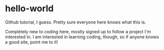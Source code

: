 # hello-world

Github tutorial, I guess. Pretty sure everyone here knows what this is.

Completely new to coding here, mostly signed up to follow a project I'm interested in.
I am interested in learning coding, though, so if anyone knows a good site, point me to it!
